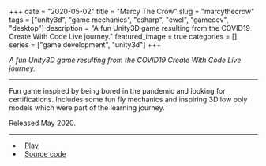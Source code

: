 +++ 
date = "2020-05-02"
title = "Marcy The Crow"
slug = "marcythecrow"
tags = ["unity3d", "game mechanics", "csharp", "cwcl", "gamedev", "desktop"]
description = "A fun Unity3D game resulting from the COVID19 Create With Code Live journey."
featured_image = true
categories = []
series = ["game development", "unity3d"]
+++

<p>
<em>A fun Unity3D game resulting from the COVID19 Create With Code Live journey.</em>
</p>
<hr>
<p>
    Fun game inspired by being bored in the pandemic and looking for certifications. Includes some fun fly mechanics and inspiring 3D low poly models which were part of the learning journey.
</p>
<p>Released May 2020.</p>
<hr>
<ul>
	<li><i class="fa fa-terminal"></i>&nbsp; <a href="https://play.unity.com/mg/other/marcy-the-crow">Play</a></li>
	<li><i class="fa fa-download"></i>&nbsp; <a href="#" class="disabled-link">Source code</a></li>
</ul>